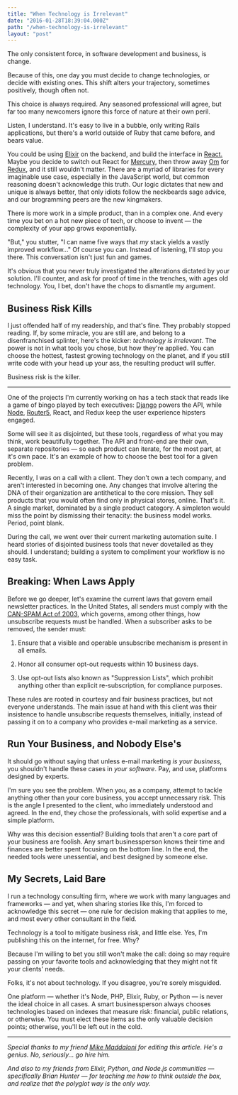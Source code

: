 ```yaml
---
title: "When Technology is Irrelevant"
date: "2016-01-28T18:39:04.000Z"
path: "/when-technology-is-irrelevant"
layout: "post"
---
```

The only consistent force, in software development and business, is change.

Because of this, one day you must decide to change technologies, or decide with existing ones. This shift alters your trajectory, sometimes positively, though often not.

This choice is always required. Any seasoned professional will agree, but far too many newcomers ignore this force of nature at their own peril.

Listen, I understand. It's easy to live in a bubble, only writing Rails applications, but there's a world outside of Ruby that came before, and bears value.

You could be using [Elixir](http://elixir-lang.org) on the backend, and build the interface in [React.](http://facebook.github.io/react) Maybe you decide to switch out React for [Mercury](https://github.com/Raynos/mercury), then throw away [Om](https://news.ycombinator.com/item?id=8139882) for [Redux](http://github.com/rackt/redux), and it still wouldn't matter. There are a myriad of libraries for every imaginable use case, especially in the JavaScript world, but common reasoning doesn't acknowledge this truth. Our logic dictates that new and unique is always better, that only idiots follow the neckbeards sage advice, and our brogramming peers are the new kingmakers.

There is more work in a simple product, than in a complex one. And every time you bet on a hot new piece of tech, or choose to invent &mdash; the complexity of your app grows exponentially.

"But," you stutter, "I can name five ways that *my* stack yields a vastly improved workflow..." Of course you can. Instead of listening, I'll stop you there. This conversation isn't just fun and games.

It's obvious that you never truly investigated the alterations dictated by your solution. I'll counter, and ask for proof of time in the trenches, with ages old technology. You, I bet, don't have the chops to dismantle my argument.

## Business Risk Kills

I just offended half of my readership, and that's fine. They probably stopped reading. If, by some miracle, you are still are, and belong to a disenfranchised splinter, here's the kicker: *technology is irrelevant*. The power is not in what tools you chose, but how they're applied. You can choose the hottest, fastest growing technology on the planet, and if you still write code with your head up your ass, the resulting product will suffer.

Business risk is the killer.

---

One of the projects I'm currently working on has a tech stack that reads like a game of bingo played by tech executives: [Django](https://www.djangoproject.com) powers the API, while [Node](http://nodejs.org), [Router5](http://router5.github.io), React, and Redux keep the  user experience hipsters engaged.

Some will see it as disjointed, but these tools, regardless of what you may think, work beautifully together. The API and front-end are their own, separate repositories &mdash; so each product can iterate, for the most part, at it's own pace. It's an example of how to choose the best tool for a given problem.

Recently, I was on a call with a client. They don't own a tech company, and aren't interested in becoming one. Any changes that involve altering the DNA of their organization are antithetical to the core mission. They sell products that you would often find only in physical stores, online. That's it. A single market, dominated by a single product category. A simpleton would miss the point by dismissing their tenacity: the business model works. Period, point blank.

During the call, we went over their current marketing automation suite. I heard stories of disjointed business tools that never dovetailed as they should. I understand; building a system to compliment your workflow is no easy task.

## Breaking: When Laws Apply

Before we go deeper, let's examine the current laws that govern email newsletter practices. In the United States, all senders must comply with the [CAN-SPAM Act of 2003](https://en.wikipedia.org/wiki/CAN-SPAM_Act_of_2003), which governs, among other things, how unsubscribe requests must be handled. When a subscriber asks to be removed, the sender must:

1. Ensure that a visible and operable unsubscribe mechanism is present in all emails.

2. Honor all consumer opt-out requests within 10 business days.

3. Use opt-out lists also known as "Suppression Lists", which prohibit anything other than explicit re-subscription, for compliance purposes.

These rules are rooted in courtesy and fair business practices, but not everyone understands. The main issue at hand with this client was their insistence to handle unsubscribe requests themselves, initially, instead of passing it on to a company who provides e-mail marketing as a service.

## Run Your Business, and Nobody Else's

It should go without saying that unless e-mail marketing *is your business*, you shouldn't handle these cases in *your software*. Pay, and use, platforms designed by experts.

I'm sure you see the problem. When you, as a company, attempt to tackle anything other than your core business, you accept unnecessary risk. This is the angle I presented to the client, who immediately understood and agreed. In the end, they chose the professionals, with solid expertise and a simple platform.

Why was this decision essential? Building tools that aren't a core part of your business are foolish. Any smart businessperson knows their time and finances are better spent focusing on the bottom line. In the end, the needed tools were unessential, and best designed by someone else.

## My Secrets, Laid Bare

I run a technology consulting firm, where we work with many languages and frameworks &mdash; and yet, when sharing stories like this, I'm forced to acknowledge this secret &mdash; one rule for decision making that applies to me, and most every other consultant in the field.

Technology is a tool to mitigate business risk, and little else. Yes, I'm publishing this on the internet, for free. Why?

Because I'm willing to bet you still won't make the call: doing so may require passing on your favorite tools and acknowledging that they might not fit your clients' needs.

Folks, it's not about technology. If you disagree, you're sorely misguided.

One platform &mdash; whether it's Node, PHP, Elixir, Ruby, or Python &mdash; is never the ideal choice in all cases. A smart businessperson always chooses technologies based on indexes that measure risk: financial, public relations, or otherwise. You must elect these items as the only valuable decision points; otherwise, you'll be left out in the cold.

---

*Special thanks to my friend [Mike Maddaloni](http://thehotiron.com) for editing this article. He's a genius. No, seriously... go hire him.*

*And also to my friends from Elixir, Python, and Node.js communities &mdash; specifically Brian Hunter &mdash; for teaching me how to think outside the box, and realize that the polyglot way is the only way.*